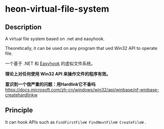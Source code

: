 # heon-virtual-file-system

## Description

 A virtual file system based on .net and easyhook.
 
 Theoretically, it can be used on any program that ued Win32 API to operate file.

 一个基于 .NET 和 [Easyhook](https://github.com/EasyHook/EasyHook) 的虚拟文件系统。

 **理论上对任何使用 Win32 API 来操作文件的程序有效。**
 
 **意识到一个很严重的问题：用Hardlink它不香吗**
 https://docs.microsoft.com/zh-cn/windows/win32/api/winbase/nf-winbase-createhardlinkw
 ## Principle

 It can hook APIs such as `FindFirstFileW FindNextFileW CreateFileW` .
